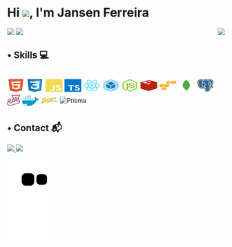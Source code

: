 <div>
  <h1 align="left">Hi <img src="https://media.tenor.com/SNL9_xhZl9oAAAAj/waving-hand-joypixels.gif" height="60px">, I'm Jansen Ferreira</h1>
  <img align="right" height="290em" src="coding.gif"/>
<div>
  <img 
     height="180" 
     src="https://github-readme-stats.vercel.app/api?username=Jansenck&show_icons=true&theme=radical" 
  />
  <img  
       height="310"
       src="https://github-readme-stats.vercel.app/api/top-langs/?username=Jansenck&layout=compact&langs_count=16&theme=radical" 
  />
</div>
  
##
## • Skills 💻
<div align="left" style="display: inline_block"><br> 
  <img 
       align="center" 
       alt="HTML" 
       height="30"
       width="40" 
       src="https://raw.githubusercontent.com/devicons/devicon/master/icons/html5/html5-original.svg">
  <img 
       align="center" 
       alt="CSS" 
       height="30" 
       width="40" 
       src="https://raw.githubusercontent.com/devicons/devicon/master/icons/css3/css3-original.svg">
  <img 
       align="center" 
       alt="Js" 
       height="30" 
       width="40" 
       src="https://raw.githubusercontent.com/devicons/devicon/master/icons/javascript/javascript-plain.svg">
    <img 
       align="center" 
       alt="Typescript" 
       height="30" 
       width="40" 
       src="https://github.com/devicons/devicon/blob/master/icons/typescript/typescript-original.svg">
  <img 
       align="center" 
       alt="React" 
       height="30" 
       width="40" 
       src="https://raw.githubusercontent.com/devicons/devicon/master/icons/react/react-original.svg">
  <img 
       align="center" 
       alt="Webpack" 
       height="30" 
       width="40" 
       src="https://github.com/devicons/devicon/blob/master/icons/webpack/webpack-original.svg">
    <img 
       align="center" 
       alt="NodeJs" 
       height="30" 
       width="40" 
       src="https://github.com/devicons/devicon/blob/master/icons/nodejs/nodejs-original.svg">
  <img 
       align="center" 
       alt="Redis" 
       height="30" 
       width="40" 
       src="https://github.com/devicons/devicon/blob/master/icons/redis/redis-original.svg">
  <img 
       align="center" 
       alt="AWS" 
       height="30" 
       width="40" 
       src="https://github.com/devicons/devicon/blob/master/icons/amazonwebservices/amazonwebservices-original.svg">
  <img 
       align="center" 
       alt="MongoDB" 
       height="30" 
       width="40" 
       src="https://github.com/devicons/devicon/blob/master/icons/mongodb/mongodb-plain.svg">
  <img 
       align="center" 
       alt="PostgresSQL" 
       height="30" 
       width="40" 
       src="https://github.com/devicons/devicon/blob/master/icons/postgresql/postgresql-original.svg">
  <img 
       align="center" 
       alt="Jest" 
       height="25" 
       width="30" 
       src="https://github.com/devicons/devicon/blob/master/icons/jest/jest-plain.svg"> 
    <img 
       align="center" 
       alt="Docker" 
       height="40" 
       width="40" 
       src="https://github.com/devicons/devicon/blob/master/icons/docker/docker-plain.svg">
  <img 
       align="center"
       alt="Babel" 
       height="40" 
       width="40" 
       src="https://github.com/devicons/devicon/blob/master/icons/babel/babel-original.svg">
  <img 
       align="center" 
       alt="Prisma" 
       height="40" 
       width="50" 
       src="https://cdn.worldvectorlogo.com/logos/prisma-2.svg">
 
</div>
  
  ##
  ## • Contact 📬
<div> 
  <a href="mailto:jansencaik@gmail.com">
    <img 
         src="https://img.shields.io/badge/-Gmail-%23333?style=for-the-badge&logo=gmail&logoColor=white" target="_blank">
  </a>
  <a href="https://www.linkedin.com/in/jansen-caik-b03714100/" target="_blank">
    <img src="https://img.shields.io/badge/-LinkedIn-%230077B5?style=for-the-badge&logo=linkedin&logoColor=white" target="_blank">
  </a> 
 
  ![Snake animation](https://github.com/Jansenck/Jansenck/blob/output/github-contribution-grid-snake.svg)
 
</div>

